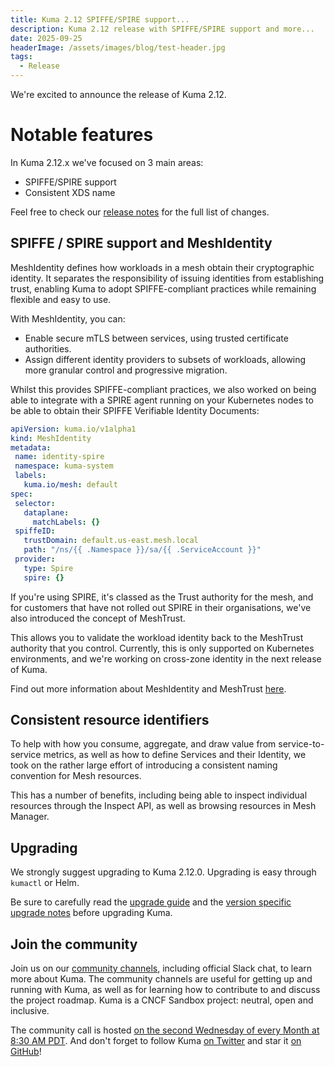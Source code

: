 ```yaml
---
title: Kuma 2.12 SPIFFE/SPIRE support...
description: Kuma 2.12 release with SPIFFE/SPIRE support and more...
date: 2025-09-25
headerImage: /assets/images/blog/test-header.jpg
tags:
  - Release
---
```


We're excited to announce the release of Kuma 2.12.

# Notable features
In Kuma 2.12.x we've focused on 3 main areas:

* SPIFFE/SPIRE support
* Consistent XDS name

Feel free to check our [release notes](https://github.com/kumahq/kuma/releases/tag/2.12.0) for the full list of changes.


## SPIFFE / SPIRE support and MeshIdentity

MeshIdentity defines how workloads in a mesh obtain their cryptographic identity. It separates the responsibility of issuing identities from establishing trust, enabling Kuma to adopt SPIFFE-compliant practices while remaining flexible and easy to use.

With MeshIdentity, you can:

* Enable secure mTLS between services, using trusted certificate authorities.
* Assign different identity providers to subsets of workloads, allowing more granular control and progressive migration.

Whilst this provides SPIFFE-compliant practices, we also worked on being able to integrate with a SPIRE agent running on your Kubernetes nodes to be able to obtain their SPIFFE Verifiable Identity Documents:

```yaml
apiVersion: kuma.io/v1alpha1
kind: MeshIdentity
metadata:
 name: identity-spire
 namespace: kuma-system
 labels:
   kuma.io/mesh: default
spec:
 selector:
   dataplane:
     matchLabels: {}
 spiffeID:
   trustDomain: default.us-east.mesh.local
   path: "/ns/{{ .Namespace }}/sa/{{ .ServiceAccount }}"
 provider:
   type: Spire
   spire: {}
```

If you're using SPIRE, it's classed as the Trust authority for the mesh, and for customers that have not rolled out SPIRE in their organisations, we've also introduced the concept of MeshTrust.

This allows you to validate the workload identity back to the MeshTrust authority that you control. Currently, this is only supported on Kubernetes environments, and we're working on cross-zone identity in the next release of Kuma.

Find out more information about MeshIdentity and MeshTrust [here](https://kuma.io/docs/2.12.x/guides/meshidentity-guide/).

## Consistent resource identifiers

To help with how you consume, aggregate, and draw value from service-to-service metrics, as well as how to define Services and their Identity, we took on the rather large effort of introducing a consistent naming convention for Mesh resources.  

This has a number of benefits, including being able to inspect individual resources through the Inspect API, as well as browsing resources in Mesh Manager.

## Upgrading

We strongly suggest upgrading to Kuma 2.12.0. Upgrading is easy through `kumactl` or Helm.

Be sure to carefully read the [upgrade guide](/docs/2.12.x/production/upgrades-tuning/upgrades/) and the [version specific upgrade notes](/docs/2.12.x/production/upgrades-tuning/upgrade-notes) before upgrading Kuma.

## Join the community

Join us on our [community channels](/community/), including official Slack chat, to learn more about Kuma.
The community channels are useful for getting up and running with Kuma, as well as for learning how to contribute to and discuss the project roadmap.
Kuma is a CNCF Sandbox project: neutral, open and inclusive.

The community call is hosted [on the second Wednesday of every Month at 8:30 AM PDT](/community/).
And don't forget to follow Kuma [on Twitter](https://twitter.com/kumamesh) and star it [on GitHub](https://github.com/kumahq/kuma)!
